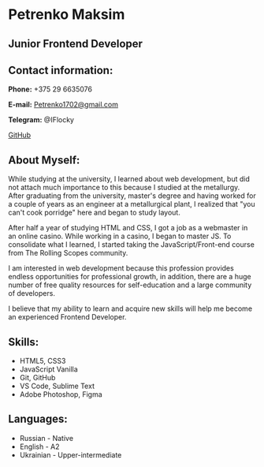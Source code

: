 # Petrenko Maksim

## Junior Frontend Developer

## Contact information:

**Phone:** +375 29 6635076

**E-mail:** Petrenko1702@gmail.com

**Telegram:** @IFlocky

[GitHub](https://github.com/ifloky/)

## **About Myself:**

While studying at the university, I learned about web development, but did not attach much importance to this because I studied at the metallurgy. After graduating from the university, master's degree and having worked for a couple of years as an engineer at a metallurgical plant, I realized that "you can't cook porridge" here and began to study layout.

After half a year of studying HTML and CSS, I got a job as a webmaster in an online casino. While working in a casino, I began to master JS. To consolidate what I learned, I started taking the JavaScript/Front-end course from The Rolling Scopes community.

I am interested in web development because this profession provides endless opportunities for professional growth,
in addition, there are a huge number of free quality resources for self-education and a large community of developers.

I believe that my ability to learn and acquire new skills will help me become an experienced Frontend Developer.


## **Skills:**

- HTML5, CSS3
- JavaScript Vanilla
- Git, GitHub
- VS Code, Sublime Text
- Adobe Photoshop, Figma

## **Languages:**

- Russian - Native
- English - A2
- Ukrainian - Upper-intermediate
